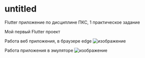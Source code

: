 # untitled

Flutter приложение по дисциплине ПКС, 1 практическое задание

Мой первый Flutter проект

Работа веб приложения, в браузере edge
![изображение](https://github.com/user-attachments/assets/85bd368a-a11f-4ab2-99a1-eb4b23e8d944)

Работа приложения в эмуляторе
![изображение](https://github.com/user-attachments/assets/217efc21-fa52-47df-bfd4-ef09a803ad79)
